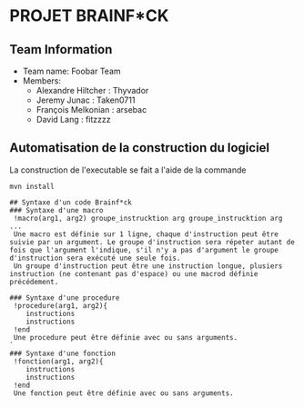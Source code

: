 # PROJET BRAINF*CK

## Team Information

  * Team name: Foobar Team
  * Members:
    *  Alexandre Hiltcher : Thyvador
    *  Jeremy Junac : Taken0711
    *  François Melkonian : arsebac
    *  David Lang : fitzzzz
    
    
## Automatisation de la construction du logiciel
 La construction de l'executable se fait a l'aide de la commande
  ```shell
 mvn install
 
 ## Syntaxe d'un code Brainf*ck
  ### Syntaxe d'une macro
   !macro(arg1, arg2) groupe_instrucktion arg groupe_instrucktion arg  ...
   Une macro est définie sur 1 ligne, chaque d'instruction peut être suivie par un argument. Le groupe d'instruction sera répeter autant de fois que l'argument l'indique, s'il n'y a pas d'argument le groupe d'instruction sera exécuté une seule fois.
   Un groupe d'instruction peut être une instruction longue, plusiers instruction (ne contenant pas d'espace) ou une macrod définie précédement.
  
  ### Syntaxe d'une procedure
   !procedure(arg1, arg2){
      instructions
      instructions
   !end
   Une procedure peut être définie avec ou sans arguments. 
 `
  ### Syntaxe d'une fonction
   !fonction(arg1, arg2){
      instructions
      instructions
   !end
   Une fonction peut être définie avec ou sans arguments. 
   
 
